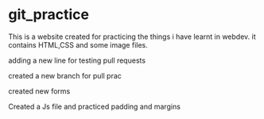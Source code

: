 # git_practice

This is a website created for practicing the things i have learnt in webdev.
it contains HTML,CSS and some image files.

adding a new line for testing pull requests

created a new branch for pull prac

created new forms

Created a Js file and practiced padding and margins